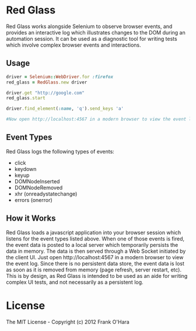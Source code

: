 # Red Glass

Red Glass works alongside Selenium to observe browser events, and provides an interactive log which illustrates changes to the DOM during an automation session.  It can be used as a diagnostic tool for writing tests which involve complex browser events and interactions.

## Usage

```ruby
driver = Selenium::WebDriver.for :firefox
red_glass = RedGlass.new driver

driver.get "http://google.com"
red_glass.start

driver.find_element(:name, 'q').send_keys 'a'

#Now open http://localhost:4567 in a modern browser to view the event log.
```

## Event Types

Red Glass logs the following types of events:

* click
* keydown
* keyup
* DOMNodeInserted
* DOMNodeRemoved
* xhr (onreadystatechange)
* errors (onerror)

## How it Works

Red Glass loads a javascript application into your browser session which listens for the event types listed above.  When one of those events is fired, the event data is posted to a local server which temporarily persists the data in memory.  The data is then served through
a Web Socket initiated by the client UI.  Just open http://localhost:4567 in a modern browser to view the event log.  Since there is no persistent data store, the event data is lost as soon as it is removed from memory (page refresh, server restart, etc).  This is by design, as Red Glass is intended to be used
as an aide for writing complex UI tests, and not necessarily as a persistent log.

# License

The MIT License - Copyright (c) 2012 Frank O'Hara